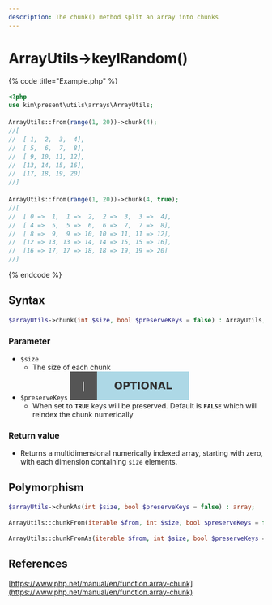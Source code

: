 ```yaml
---
description: The chunk() method split an array into chunks
---
```


# ArrayUtils-&gt;keylRandom\(\)

{% code title="Example.php" %}
```php
<?php
use kim\present\utils\arrays\ArrayUtils;

ArrayUtils::from(range(1, 20))->chunk(4);
//[
//  [ 1,  2,  3,  4],
//  [ 5,  6,  7,  8],
//  [ 9, 10, 11, 12],
//  [13, 14, 15, 16],
//  [17, 18, 19, 20]
//]

ArrayUtils::from(range(1, 20))->chunk(4, true);
//[
//  [ 0 =>  1,  1 =>  2,  2 =>  3,  3 =>  4],
//  [ 4 =>  5,  5 =>  6,  6 =>  7,  7 =>  8],
//  [ 8 =>  9,  9 => 10, 10 => 11, 11 => 12],
//  [12 => 13, 13 => 14, 14 => 15, 15 => 16],
//  [16 => 17, 17 => 18, 18 => 19, 19 => 20]
//]
```
{% endcode %}

## Syntax

```php
$arrayUtils->chunk(int $size, bool $preserveKeys = false) : ArrayUtils;
```

### Parameter

* `$size`
  * The size of each chunk
* `$preserveKeys` ![](../.gitbook/assets/badge_optional.svg) 
  * When set to **`TRUE`** keys will be preserved. Default is **`FALSE`** which will reindex the chunk numerically

### Return value

* Returns a multidimensional numerically indexed array, starting with zero, with each dimension containing `size` elements.

## Polymorphism

```php
$arrayUtils->chunkAs(int $size, bool $preserveKeys = false) : array;
```

```php
ArrayUtils::chunkFrom(iterable $from, int $size, bool $preserveKeys = false) : ArrayUtils;
```

```php
ArrayUtils::chunkFromAs(iterable $from, int $size, bool $preserveKeys = false) : array;
```

## References

[https://www.php.net/manual/en/function.array-chunk](https://www.php.net/manual/en/function.array-chunk)

